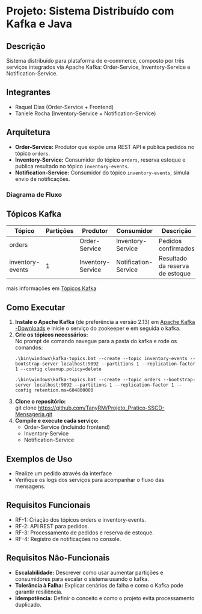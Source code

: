 # Projeto: Sistema Distribuído com Kafka e Java

## Descrição
Sistema distribuído para plataforma de e-commerce, composto por três serviços integrados via Apache Kafka: Order-Service, Inventory-Service e Notification-Service.

## Integrantes
- Raquel Dias (Order-Service + Frontend)
- Taniele Rocha (Inventory-Service + Notification-Service)

## Arquitetura

- **Order-Service:** Produtor que expõe uma REST API e publica pedidos no tópico `orders`.
- **Inventory-Service:** Consumidor do tópico `orders`, reserva estoque e publica resultado no tópico `inventory-events`.
- **Notification-Service:** Consumidor do tópico `inventory-events`, simula envio de notificações.

### Diagrama de Fluxo
<!-- (se possível) Adicionar diagrama ilustrando o fluxo entre os serviços e os tópicos Kafka -->

## Tópicos Kafka

| Tópico            | Partições | Produtor        | Consumidor            | Descrição                        |
|-------------------|-----------|-----------------|-----------------------|----------------------------------|
| orders            |          | Order-Service   | Inventory-Service     | Pedidos confirmados              |
| inventory-events  |1          | Inventory-Service| Notification-Service  | Resultado da reserva de estoque  |

mais informações em [Tópicos Kafka](./kafka-topics.md)

## Como Executar

1. **Instale o Apache Kafka** (de preferência a versão 2.13) em [Apache Kafka -Downloads](https://kafka.apache.org/downloads) e inicie o serviço do zookeeper e em seguida o kafka.
2. **Crie os tópicos necessários:** </br>
   No prompt de comando navegue para a pasta do kafka e rode os comandos:
   ```
   .\bin\windows\kafka-topics.bat --create --topic inventory-events --bootstrap-server localhost:9092 --partitions 1 --replication-factor 1 --config cleanup.policy=delete
   ```
   ```
   .\bin\windows\kafka-topics.bat --create --topic orders --bootstrap-server localhost:9092 --partitions 1 --replication-factor 1 --config retention.ms=604800000
   ```
3. **Clone o repositório:** </br>
   git clone https://github.com/TanyRM/Projeto_Pratico-SSCD-Mensageria.git
4. **Compile e execute cada serviço:** </br>
   - Order-Service (incluindo frontend)
   - Inventory-Service
   - Notification-Service

## Exemplos de Uso
- Realize um pedido através da interface
- Verifique os logs dos serviços para acompanhar o fluxo das mensagens.

## Requisitos Funcionais
- RF-1: Criação dos tópicos orders e inventory-events.
- RF-2: API REST para pedidos.
- RF-3: Processamento de pedidos e reserva de estoque.
- RF-4: Registro de notificações no console.

## Requisitos Não-Funcionais
- **Escalabilidade:** Descrever como usar aumentar partições e consumidores para escalar o sistema usando o kafka.
- **Tolerância à Falha:** Explicar cenários de falha e como o Kafka pode garantir resiliência.
- **Idempotência:** Definir o conceito e como o projeto evita processamento duplicado.
